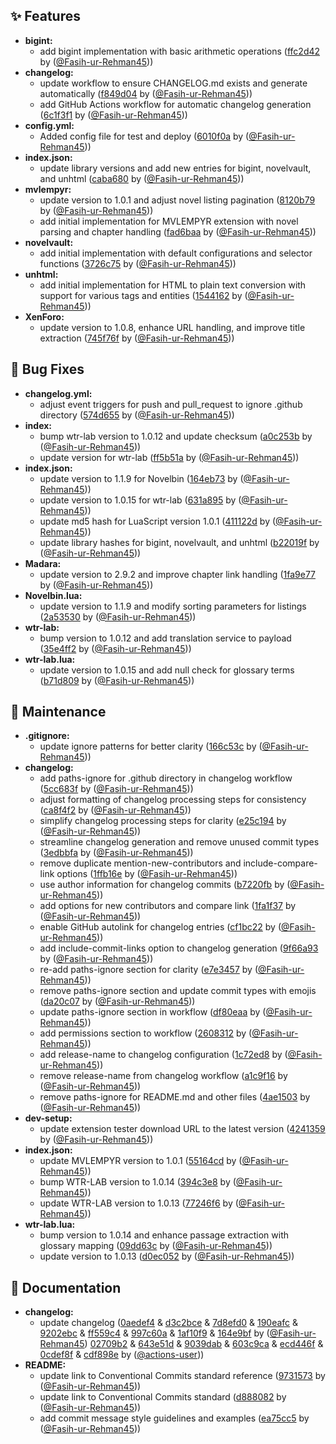 ## ✨ Features
* **bigint:**
  * add bigint implementation with basic arithmetic operations ([ffc2d42](https://github.com/Fasih-ur-Rehman45/Extensions/commit/ffc2d42) by ([@Fasih-ur-Rehman45](https://github.com/Fasih-ur-Rehman45)))
* **changelog:**
  * update workflow to ensure CHANGELOG.md exists and generate automatically ([f849d04](https://github.com/Fasih-ur-Rehman45/Extensions/commit/f849d04) by ([@Fasih-ur-Rehman45](https://github.com/Fasih-ur-Rehman45)))
  * add GitHub Actions workflow for automatic changelog generation ([6c1f3f1](https://github.com/Fasih-ur-Rehman45/Extensions/commit/6c1f3f1) by ([@Fasih-ur-Rehman45](https://github.com/Fasih-ur-Rehman45)))
* **config.yml:**
  * Added config file for test and deploy ([6010f0a](https://github.com/Fasih-ur-Rehman45/Extensions/commit/6010f0a) by ([@Fasih-ur-Rehman45](https://github.com/Fasih-ur-Rehman45)))
* **index.json:**
  * update library versions and add new entries for bigint, novelvault, and unhtml ([caba680](https://github.com/Fasih-ur-Rehman45/Extensions/commit/caba680) by ([@Fasih-ur-Rehman45](https://github.com/Fasih-ur-Rehman45)))
* **mvlempyr:**
  * update version to 1.0.1 and adjust novel listing pagination ([8120b79](https://github.com/Fasih-ur-Rehman45/Extensions/commit/8120b79) by ([@Fasih-ur-Rehman45](https://github.com/Fasih-ur-Rehman45)))
  * add initial implementation for MVLEMPYR extension with novel parsing and chapter handling ([fad6baa](https://github.com/Fasih-ur-Rehman45/Extensions/commit/fad6baa) by ([@Fasih-ur-Rehman45](https://github.com/Fasih-ur-Rehman45)))
* **novelvault:**
  * add initial implementation with default configurations and selector functions ([3726c75](https://github.com/Fasih-ur-Rehman45/Extensions/commit/3726c75) by ([@Fasih-ur-Rehman45](https://github.com/Fasih-ur-Rehman45)))
* **unhtml:**
  * add initial implementation for HTML to plain text conversion with support for various tags and entities ([1544162](https://github.com/Fasih-ur-Rehman45/Extensions/commit/1544162) by ([@Fasih-ur-Rehman45](https://github.com/Fasih-ur-Rehman45)))
* **XenForo:**
  * update version to 1.0.8, enhance URL handling, and improve title extraction ([745f76f](https://github.com/Fasih-ur-Rehman45/Extensions/commit/745f76f) by ([@Fasih-ur-Rehman45](https://github.com/Fasih-ur-Rehman45)))

## 🐛 Bug Fixes
* **changelog.yml:**
  * adjust event triggers for push and pull_request to ignore .github directory ([574d655](https://github.com/Fasih-ur-Rehman45/Extensions/commit/574d655) by ([@Fasih-ur-Rehman45](https://github.com/Fasih-ur-Rehman45)))
* **index:**
  * bump wtr-lab version to 1.0.12 and update checksum ([a0c253b](https://github.com/Fasih-ur-Rehman45/Extensions/commit/a0c253b) by ([@Fasih-ur-Rehman45](https://github.com/Fasih-ur-Rehman45)))
  * update version for wtr-lab ([ff5b51a](https://github.com/Fasih-ur-Rehman45/Extensions/commit/ff5b51a) by ([@Fasih-ur-Rehman45](https://github.com/Fasih-ur-Rehman45)))
* **index.json:**
  * update version to 1.1.9 for Novelbin ([164eb73](https://github.com/Fasih-ur-Rehman45/Extensions/commit/164eb73) by ([@Fasih-ur-Rehman45](https://github.com/Fasih-ur-Rehman45)))
  * update version to 1.0.15 for wtr-lab ([631a895](https://github.com/Fasih-ur-Rehman45/Extensions/commit/631a895) by ([@Fasih-ur-Rehman45](https://github.com/Fasih-ur-Rehman45)))
  * update md5 hash for LuaScript version 1.0.1 ([411122d](https://github.com/Fasih-ur-Rehman45/Extensions/commit/411122d) by ([@Fasih-ur-Rehman45](https://github.com/Fasih-ur-Rehman45)))
  * update library hashes for bigint, novelvault, and unhtml ([b22019f](https://github.com/Fasih-ur-Rehman45/Extensions/commit/b22019f) by ([@Fasih-ur-Rehman45](https://github.com/Fasih-ur-Rehman45)))
* **Madara:**
  * update version to 2.9.2 and improve chapter link handling ([1fa9e77](https://github.com/Fasih-ur-Rehman45/Extensions/commit/1fa9e77) by ([@Fasih-ur-Rehman45](https://github.com/Fasih-ur-Rehman45)))
* **Novelbin.lua:**
  * update version to 1.1.9 and modify sorting parameters for listings ([2a53530](https://github.com/Fasih-ur-Rehman45/Extensions/commit/2a53530) by ([@Fasih-ur-Rehman45](https://github.com/Fasih-ur-Rehman45)))
* **wtr-lab:**
  * bump version to 1.0.12 and add translation service to payload ([35e4ff2](https://github.com/Fasih-ur-Rehman45/Extensions/commit/35e4ff2) by ([@Fasih-ur-Rehman45](https://github.com/Fasih-ur-Rehman45)))
* **wtr-lab.lua:**
  * update version to 1.0.15 and add null check for glossary terms ([b71d809](https://github.com/Fasih-ur-Rehman45/Extensions/commit/b71d809) by ([@Fasih-ur-Rehman45](https://github.com/Fasih-ur-Rehman45)))

## 🔧 Maintenance
* **.gitignore:**
  * update ignore patterns for better clarity ([166c53c](https://github.com/Fasih-ur-Rehman45/Extensions/commit/166c53c) by ([@Fasih-ur-Rehman45](https://github.com/Fasih-ur-Rehman45)))
* **changelog:**
  * add paths-ignore for .github directory in changelog workflow ([5cc683f](https://github.com/Fasih-ur-Rehman45/Extensions/commit/5cc683f) by ([@Fasih-ur-Rehman45](https://github.com/Fasih-ur-Rehman45)))
  * adjust formatting of changelog processing steps for consistency ([ca8f4f2](https://github.com/Fasih-ur-Rehman45/Extensions/commit/ca8f4f2) by ([@Fasih-ur-Rehman45](https://github.com/Fasih-ur-Rehman45)))
  * simplify changelog processing steps for clarity ([e25c194](https://github.com/Fasih-ur-Rehman45/Extensions/commit/e25c194) by ([@Fasih-ur-Rehman45](https://github.com/Fasih-ur-Rehman45)))
  * streamline changelog generation and remove unused commit types ([3edbbfa](https://github.com/Fasih-ur-Rehman45/Extensions/commit/3edbbfa) by ([@Fasih-ur-Rehman45](https://github.com/Fasih-ur-Rehman45)))
  * remove duplicate mention-new-contributors and include-compare-link options ([1ffb16e](https://github.com/Fasih-ur-Rehman45/Extensions/commit/1ffb16e) by ([@Fasih-ur-Rehman45](https://github.com/Fasih-ur-Rehman45)))
  * use author information for changelog commits ([b7220fb](https://github.com/Fasih-ur-Rehman45/Extensions/commit/b7220fb) by ([@Fasih-ur-Rehman45](https://github.com/Fasih-ur-Rehman45)))
  * add options for new contributors and compare link ([1fa1f37](https://github.com/Fasih-ur-Rehman45/Extensions/commit/1fa1f37) by ([@Fasih-ur-Rehman45](https://github.com/Fasih-ur-Rehman45)))
  * enable GitHub autolink for changelog entries ([cf1bc22](https://github.com/Fasih-ur-Rehman45/Extensions/commit/cf1bc22) by ([@Fasih-ur-Rehman45](https://github.com/Fasih-ur-Rehman45)))
  * add include-commit-links option to changelog generation ([9f66a93](https://github.com/Fasih-ur-Rehman45/Extensions/commit/9f66a93) by ([@Fasih-ur-Rehman45](https://github.com/Fasih-ur-Rehman45)))
  * re-add paths-ignore section for clarity ([e7e3457](https://github.com/Fasih-ur-Rehman45/Extensions/commit/e7e3457) by ([@Fasih-ur-Rehman45](https://github.com/Fasih-ur-Rehman45)))
  * remove paths-ignore section and update commit types with emojis ([da20c07](https://github.com/Fasih-ur-Rehman45/Extensions/commit/da20c07) by ([@Fasih-ur-Rehman45](https://github.com/Fasih-ur-Rehman45)))
  * update paths-ignore section in workflow ([df80eaa](https://github.com/Fasih-ur-Rehman45/Extensions/commit/df80eaa) by ([@Fasih-ur-Rehman45](https://github.com/Fasih-ur-Rehman45)))
  * add permissions section to workflow ([2608312](https://github.com/Fasih-ur-Rehman45/Extensions/commit/2608312) by ([@Fasih-ur-Rehman45](https://github.com/Fasih-ur-Rehman45)))
  * add release-name to changelog configuration ([1c72ed8](https://github.com/Fasih-ur-Rehman45/Extensions/commit/1c72ed8) by ([@Fasih-ur-Rehman45](https://github.com/Fasih-ur-Rehman45)))
  * remove release-name from changelog workflow ([a1c9f16](https://github.com/Fasih-ur-Rehman45/Extensions/commit/a1c9f16) by ([@Fasih-ur-Rehman45](https://github.com/Fasih-ur-Rehman45)))
  * remove paths-ignore for README.md and other files ([4ae1503](https://github.com/Fasih-ur-Rehman45/Extensions/commit/4ae1503) by ([@Fasih-ur-Rehman45](https://github.com/Fasih-ur-Rehman45)))
* **dev-setup:**
  * update extension tester download URL to the latest version ([4241359](https://github.com/Fasih-ur-Rehman45/Extensions/commit/4241359) by ([@Fasih-ur-Rehman45](https://github.com/Fasih-ur-Rehman45)))
* **index.json:**
  * update MVLEMPYR version to 1.0.1 ([55164cd](https://github.com/Fasih-ur-Rehman45/Extensions/commit/55164cd) by ([@Fasih-ur-Rehman45](https://github.com/Fasih-ur-Rehman45)))
  * bump WTR-LAB version to 1.0.14 ([394c3e8](https://github.com/Fasih-ur-Rehman45/Extensions/commit/394c3e8) by ([@Fasih-ur-Rehman45](https://github.com/Fasih-ur-Rehman45)))
  * update WTR-LAB version to 1.0.13 ([77246f6](https://github.com/Fasih-ur-Rehman45/Extensions/commit/77246f6) by ([@Fasih-ur-Rehman45](https://github.com/Fasih-ur-Rehman45)))
* **wtr-lab.lua:**
  * bump version to 1.0.14 and enhance passage extraction with glossary mapping ([09dd63c](https://github.com/Fasih-ur-Rehman45/Extensions/commit/09dd63c) by ([@Fasih-ur-Rehman45](https://github.com/Fasih-ur-Rehman45)))
  * update version to 1.0.13 ([d0ec052](https://github.com/Fasih-ur-Rehman45/Extensions/commit/d0ec052) by ([@Fasih-ur-Rehman45](https://github.com/Fasih-ur-Rehman45)))

## 📝 Documentation
* **changelog:**
  * update changelog ([0aedef4](https://github.com/Fasih-ur-Rehman45/Extensions/commit/0aedef4) & [d3c2bce](https://github.com/Fasih-ur-Rehman45/Extensions/commit/d3c2bce) & [7d8efd0](https://github.com/Fasih-ur-Rehman45/Extensions/commit/7d8efd0) & [190eafc](https://github.com/Fasih-ur-Rehman45/Extensions/commit/190eafc) & [9202ebc](https://github.com/Fasih-ur-Rehman45/Extensions/commit/9202ebc) & [ff559c4](https://github.com/Fasih-ur-Rehman45/Extensions/commit/ff559c4) & [997c60a](https://github.com/Fasih-ur-Rehman45/Extensions/commit/997c60a) & [1af10f9](https://github.com/Fasih-ur-Rehman45/Extensions/commit/1af10f9) & [164e9bf](https://github.com/Fasih-ur-Rehman45/Extensions/commit/164e9bf) by ([@Fasih-ur-Rehman45](https://github.com/Fasih-ur-Rehman45)) [02709b2](https://github.com/Fasih-ur-Rehman45/Extensions/commit/02709b2) & [643e51d](https://github.com/Fasih-ur-Rehman45/Extensions/commit/643e51d) & [9039dab](https://github.com/Fasih-ur-Rehman45/Extensions/commit/9039dab) & [603c9ca](https://github.com/Fasih-ur-Rehman45/Extensions/commit/603c9ca) & [ecd446f](https://github.com/Fasih-ur-Rehman45/Extensions/commit/ecd446f) & [0cdef8f](https://github.com/Fasih-ur-Rehman45/Extensions/commit/0cdef8f) & [cdf898e](https://github.com/Fasih-ur-Rehman45/Extensions/commit/cdf898e) by ([@actions-user](https://github.com/actions-user)))
* **README:**
  * update link to Conventional Commits standard reference ([9731573](https://github.com/Fasih-ur-Rehman45/Extensions/commit/9731573) by ([@Fasih-ur-Rehman45](https://github.com/Fasih-ur-Rehman45)))
  * update link to Conventional Commits standard ([d888082](https://github.com/Fasih-ur-Rehman45/Extensions/commit/d888082) by ([@Fasih-ur-Rehman45](https://github.com/Fasih-ur-Rehman45)))
  * add commit message style guidelines and examples ([ea75cc5](https://github.com/Fasih-ur-Rehman45/Extensions/commit/ea75cc5) by ([@Fasih-ur-Rehman45](https://github.com/Fasih-ur-Rehman45)))

